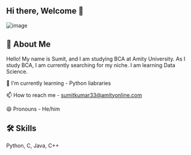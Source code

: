 ## Hi there, Welcome 👋
![image](https://github.com/user-attachments/assets/8be9a3d5-ea7d-4e51-aa4b-99b124348275)

## 🚀 About Me
Hello! My name is Sumit, and I am studying BCA at Amity University. As I study BCA, I am currently searching for my niche. I am learning Data Science.

🧠 I'm currently learning - Python liabraries

📫 How to reach me - [sumitkumar33@amityonline.com](mailto:sumitkumar33@amityonline.com)

😄 Pronouns - He/him

## 🛠 Skills
Python, C, Java, C++
